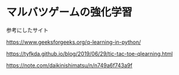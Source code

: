 # マルバツゲームの強化学習

参考にしたサイト

https://www.geeksforgeeks.org/q-learning-in-python/

https://tyfkda.github.io/blog/2019/06/29/tic-tac-toe-qlearning.html

https://note.com/daikinishimatsu/n/n749a6f743a9f
